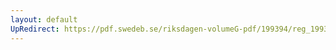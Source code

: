 ```yaml
---
layout: default
UpRedirect: https://pdf.swedeb.se/riksdagen-volumeG-pdf/199394/reg_199394/reg_199394_0124.pdf
---
```

